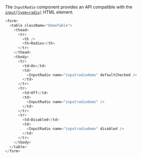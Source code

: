 The `InputRadio` component provides an API compatible with the [`input[type=radio]`](https://developer.mozilla.org/en-US/docs/Web/HTML/Element/input/radio) HTML element.

```js
<form>
  <table className="DemoTable">
    <thead>
      <tr>
        <th />
        <th>Radios</th>
      </tr>
    </thead>
    <tbody>
      <tr>
        <td>On</td>
        <td>
          <InputRadio name="inputradiodemo" defaultChecked />
        </td>
      </tr>
      <tr>
        <td>Off</td>
        <td>
          <InputRadio name="inputradiodemo" />
        </td>
      </tr>
      <tr>
        <td>Disabled</td>
        <td>
          <InputRadio name="inputradiodemo" disabled />
        </td>
      </tr>
    </tbody>
  </table>
</form>
```
